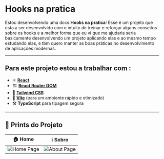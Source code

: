 # Hooks na pratica

Estou desenvolvendo uma docs **Hooks na pratica**! Esse é um projeto que esta a ser desenvolvido com o intuito de treinar e reforçar alguns conseitos sobre os hooks e a melhor forma que eu vi que me ajudaria seria basicamente desenvolvendo um projeto aplicando elas e ao mesmo tempo estudando elas, e tbm quero manter as boas práticas no desenvolvimento de aplicações modernas.  

---

## Para este projeto estou a trabalhar com :

- ⚛️ **[React](https://react.dev/)**
- 🏗 **[React Router DOM](https://reactrouter.com/en/main)**
- 🎨 **[Tailwind CSS](https://tailwindcss.com/)**
- 🚀 **[Vite](https://vitejs.dev/)** (para um ambiente rápido e otimizado)
- 🛠 **TypeScript** para tipagem segura  

---

## 📸 Prints do Projeto  

| 🏠 Home | ℹ️ Sobre |
|---------|--------|
| ![Home Page](https://via.placeholder.com/400) | ![About Page](https://via.placeholder.com/400) |

